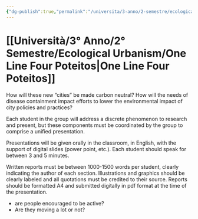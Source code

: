 ```yaml
---
{"dg-publish":true,"permalink":"/universita/3-anno/2-semestre/ecological-urbanism/one-line-four-poteitos/","tags":["Progetto","UNI"]}
---
```


# [[Università/3° Anno/2° Semestre/Ecological Urbanism/One Line Four Poteitos\|One Line Four Poteitos]]


How will these new “cities” be made carbon neutral? How will the needs
of disease containment impact efforts to lower the environmental impact of city
policies and practices?

Each student in the group will address a discrete phenomenon to research and
present, but these components must be coordinated by the group to comprise a
unified presentation.

Presentations will be given orally in the classroom, in English, with the support of
digital slides (power point, etc.). Each student should speak for between 3 and 5
minutes.

Written reports must be between 1000-1500 words per student, clearly indicating
the author of each section. Illustrations and graphics should be clearly labeled and
all quotations must be credited to their source. Reports should be formatted A4
and submitted digitally in pdf format at the time of the presentation.








- are people encouraged to be active?
- Are they moving a lot or not?
